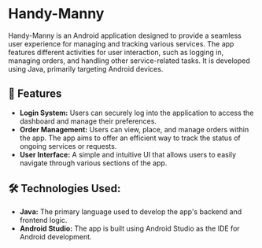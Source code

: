 # Handy-Manny

Handy-Manny is an Android application designed to provide a seamless user experience for managing and tracking various services. The app features different activities for user interaction, such as logging in, managing orders, and handling other service-related tasks. It is developed using Java, primarily targeting Android devices.

## 🌟 Features
- **Login System:** Users can securely log into the application to access the dashboard and manage their preferences.
- **Order Management:** Users can view, place, and manage orders within the app. The app aims to offer an efficient way to track the status of ongoing services or requests.
- **User Interface:** A simple and intuitive UI that allows users to easily navigate through various sections of the app.

## 🛠️ Technologies Used:
- **Java:** The primary language used to develop the app's backend and frontend logic.
- **Android Studio:** The app is built using Android Studio as the IDE for Android development.
